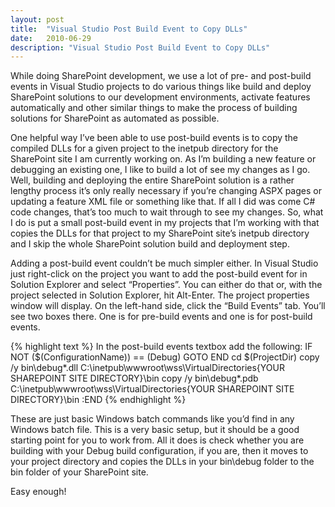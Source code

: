 ```yaml
---
layout: post
title:  "Visual Studio Post Build Event to Copy DLLs"
date:   2010-06-29
description: "Visual Studio Post Build Event to Copy DLLs"
---
```

While doing SharePoint development, we use a lot of pre- and post-build events in Visual Studio projects to do various things like build and deploy SharePoint solutions to our development environments, activate features automatically and other similar things to make the process of building solutions for SharePoint as automated as possible.

One helpful way I’ve been able to use post-build events is to copy the compiled DLLs for a given project to the inetpub directory for the SharePoint site I am currently working on. As I’m building a new feature or debugging an existing one, I like to build a lot of see my changes as I go. Well, building and deploying the entire SharePoint solution is a rather lengthy process it’s only really necessary if you’re changing ASPX pages or updating a feature XML file or something like that. If all I did was come C# code changes, that’s too much to wait through to see my changes. So, what I do is put a small post-build event in my projects that I’m working with that copies the DLLs for that project to my SharePoint site’s inetpub directory and I skip the whole SharePoint solution build and deployment step.

Adding a post-build event couldn’t be much simpler either. In Visual Studio just right-click on the project you want to add the post-build event for in Solution Explorer and select “Properties”. You can either do that or, with the project selected in Solution Explorer, hit Alt-Enter. The project properties window will display. On the left-hand side, click the “Build Events” tab. You’ll see two boxes there. One is for pre-build events and one is for post-build events.

{% highlight text %}
In the post-build events textbox add the following:
IF NOT ($(ConfigurationName)) == (Debug) GOTO END
cd $(ProjectDir)
copy /y bin\debug\*.dll C:\inetpub\wwwroot\wss\VirtualDirectories\{YOUR SHAREPOINT SITE DIRECTORY}\bin
copy /y bin\debug\*.pdb C:\inetpub\wwwroot\wss\VirtualDirectories\{YOUR SHAREPOINT SITE DIRECTORY}\bin
:END
{% endhighlight %}

These are just basic Windows batch commands like you’d find in any Windows batch file. This is a very basic setup, but it should be a good starting point for you to work from. All it does is check whether you are building with your Debug build configuration, if you are, then it moves to your project directory and copies the DLLs in your bin\debug folder to the bin folder of your SharePoint site.

Easy enough!
